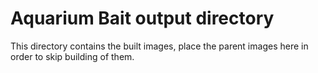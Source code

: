 # Aquarium Bait output directory

This directory contains the built images, place the parent images here in order to skip building of
them.
